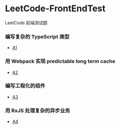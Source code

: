 # LeetCode-FrontEndTest
LeetCode 前端测试题

### 编写复杂的 TypeScript 类型
- [A1](https://github.com/arieslx/LeetCode-FrontEndTest/blob/master/A1/EffectModule.ts)

### 用 Webpack 实现 predictable long term cache
- [A2](https://github.com/arieslx/LeetCode-FrontEndTest/tree/master/A2)

### 编写工程化的组件
- [A3](https://github.com/arieslx/LeetCode-FrontEndTest/blob/master/test-env/src/AutoComplete/index.tsx)

### 用 RxJS 处理复杂的异步业务
- [A4](https://github.com/arieslx/LeetCode-FrontEndTest/blob/master/test-env/src/lib/AutoComplete.ts)
